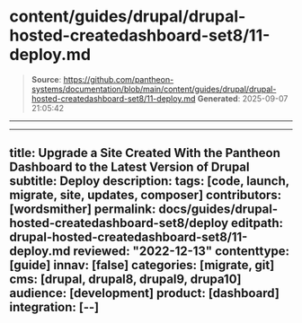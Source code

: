 # content/guides/drupal/drupal-hosted-createdashboard-set8/11-deploy.md

> **Source**: https://github.com/pantheon-systems/documentation/blob/main/content/guides/drupal/drupal-hosted-createdashboard-set8/11-deploy.md
> **Generated**: 2025-09-07 21:05:42

---

---
title: Upgrade a Site Created With the Pantheon Dashboard to the Latest Version of Drupal
subtitle: Deploy
description: 
tags: [code, launch, migrate, site, updates, composer]
contributors: [wordsmither]
permalink: docs/guides/drupal-hosted-createdashboard-set8/deploy
editpath: drupal-hosted-createdashboard-set8/11-deploy.md
reviewed: "2022-12-13"
contenttype: [guide]
innav: [false]
categories: [migrate, git]
cms: [drupal, drupal8, drupal9, drupa10]
audience: [development]
product: [dashboard]
integration: [--]
---

<Partial file="drupal/deploy-live.md" />
